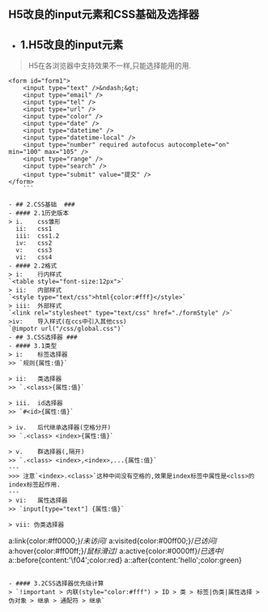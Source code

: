 ## H5改良的input元素和CSS基础及选择器  
- ## 1.H5改良的input元素 ###  
> H5在各浏览器中支持效果不一样,只能选择能用的用.
```
<form id="form1">
    <input type="text" />&ndash;&gt;
    <input type="email" />
    <input type="tel" />
    <input type="url" />
    <input type="color" />
    <input type="date" />
    <input type="datetime" />
    <input type="datetime-local" />
    <input type="number" required autofocus autocomplete="on" min="100" max="105" />
    <input type="range" />
    <input type="search" />
    <input type="submit" value="提交" />
</form>
    ```
    
- ## 2.CSS基础  ###  
- #### 2.1历史版本
> i.    css雏形  
  ii:   css1  
  iii:  css1.2  
  iv:   css2  
  v:    css3  
  vi:   css4  
- #### 2.2格式
> i:    行内样式  
`<table style="font-size:12px">`  
> ii:   内部样式  
`<style type="text/css">html{color:#fff}</style>`  
> iii:  外部样式  
`<link rel="stylesheet" type="text/css" href="./formStyle" />`  
>iv:    导入样式(在ccs中引入其他css)  
`@impotr url("/css/global.css")`
- ## 3.CSS选择器 ###  
- #### 3.1类型
> i:    标签选择器  
>> `规则{属性:值}`  

> ii:   类选择器  
>> `.<class>{属性:值}`  

> iii.  id选择器  
>> `#<id>{属性:值}`  

> iv.   后代继承选择器(空格分开)  
>> `.<class> <index>{属性:值}`  

> v.    群选择器(,隔开)  
>> `.<class> <index>,<index>,...{属性:值}`   
---
>>> 注意`<index>.<class>`这种中间没有空格的,效果是index标签中属性是<clss>的index标签起作用.
---
> vi:   属性选择器
>> `input[type="text"] {属性:值}`  

> vii: 伪类选择器  
```
a:link{color:#ff0000;}/*未访问*/
a:visited{color:#00ff00;}/*已访问*/
a:hover{color:#ff00ff;}/*鼠标滑过*/
a:active{color:#0000ff}/*已选中*/
a::before{content:'\f04';color:red}
a::after{content:'hello';color:green}
```

- #### 3.2CSS选择器优先级计算  
> `!important > 内联(style="color:#fff") > ID > 类 > 标签|伪类|属性选择 > 伪对象 > 继承 > 通配符 > 继承`